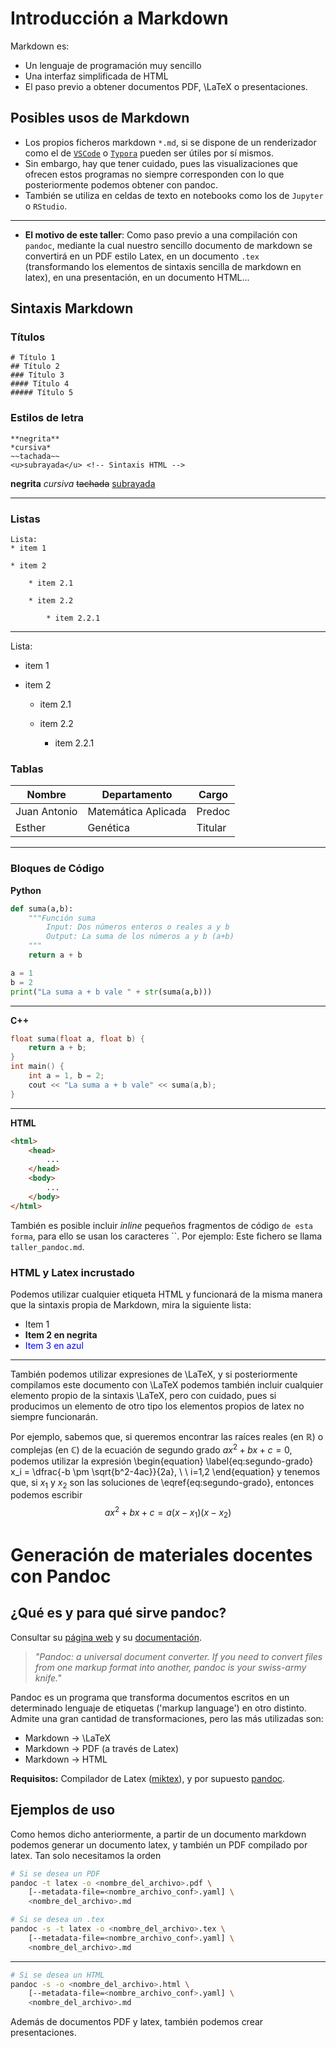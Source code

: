 # Introducción a Markdown

Markdown es:

* Un lenguaje de programación muy sencillo
* Una interfaz simplificada de HTML
* El paso previo a obtener documentos PDF, \LaTeX o presentaciones.

## Posibles usos de Markdown

* Los propios ficheros markdown `*.md`, si se dispone de un renderizador como el de [`VSCode`](https://code.visualstudio.com/) o [`Typora`](https://typora.io/) pueden ser útiles por sí mismos.
* Sin embargo, hay que tener cuidado, pues las visualizaciones que ofrecen estos programas no siempre corresponden con lo que posteriormente podemos obtener con pandoc.
* También se utiliza en celdas de texto en notebooks como los de `Jupyter` o `RStudio`.

---

* **El motivo de este taller**: Como paso previo a una compilación con `pandoc`, mediante la cual nuestro sencillo documento de markdown se convertirá en un PDF estilo Latex, en un documento `.tex` (transformando los elementos de sintaxis sencilla de markdown en latex), en una presentación, en un documento HTML...


## Sintaxis Markdown

### Títulos
```
# Título 1
## Título 2
### Título 3
#### Título 4
##### Título 5
```

### Estilos de letra
```
**negrita**
*cursiva*
~~tachada~~
<u>subrayada</u> <!-- Sintaxis HTML -->
```

**negrita**
*cursiva*
~~tachada~~
<u>subrayada</u>

---

### Listas
```
Lista:
* item 1

* item 2

    * item 2.1

    * item 2.2

        * item 2.2.1
```

---

Lista:

* item 1

* item 2

    * item 2.1

    * item 2.2

        * item 2.2.1

### Tablas

| **Nombre**   | **Departamento**    | **Cargo** |
|--------------|---------------------|-----------|
| Juan Antonio | Matemática Aplicada | Predoc    |
| Esther       | Genética            | Titular   |

---

### Bloques de Código

**Python**
```python
def suma(a,b):
    """Función suma
        Input: Dos números enteros o reales a y b
        Output: La suma de los números a y b (a+b)
    """
    return a + b

a = 1
b = 2
print("La suma a + b vale " + str(suma(a,b)))
```

---

**C++**
```c++
float suma(float a, float b) {
    return a + b;
}
int main() {
    int a = 1, b = 2;
    cout << "La suma a + b vale" << suma(a,b);
}
```

---

**HTML**
```html
<html>
    <head>
        ...
    </head>
    <body>
        ...
    </body>
</html>
```

También es posible incluir *inline* pequeños fragmentos de código `de esta forma`, para ello se usan los caracteres \`\`. Por ejemplo: Este fichero se llama `taller_pandoc.md`.


### HTML y Latex incrustado

Podemos utilizar cualquier etiqueta HTML y funcionará de la misma manera que la sintaxis propia de Markdown, mira la siguiente lista:

<ul>
    <li>Item 1</li>
    <li><b>Item 2 en negrita</b></li>
    <li><spam style="color:blue;">Item 3 en azul</span></li>
</ul>

---

También podemos utilizar expresiones de \LaTeX, y si posteriormente compilamos este documento con \LaTeX podemos también incluir cualquier elemento propio de la sintaxis \LaTeX, pero con cuidado, pues si producimos un elemento de otro tipo los elementos propios de latex no siempre funcionarán. 

Por ejemplo, sabemos que, si queremos encontrar las raíces reales (en $\mathbb R$) o complejas (en $\mathbb C$) de la ecuación de segundo grado $ax^2 + bx + c = 0$, podemos utilizar la expresión
\begin{equation}
\label{eq:segundo-grado}
x_i = \dfrac{-b \pm \sqrt{b^2-4ac}}{2a}, \ \ i=1,2
\end{equation}
y tenemos que, si $x_1$ y $x_2$ son las soluciones de \eqref{eq:segundo-grado}, entonces podemos escribir
$$
ax^2 + bx + c = a(x-x_1)(x-x_2)
$$


# Generación de materiales docentes con Pandoc

## ¿Qué es y para qué sirve pandoc?

Consultar su [página web](https://www.pandoc.org/) y su [documentación](https://pandoc.org/MANUAL.html).

> *"Pandoc: a universal document converter. If you need to convert files from one markup format into another, pandoc is your swiss-army knife."*

Pandoc es un programa que transforma documentos escritos en un determinado lenguaje de etiquetas ('markup language') en otro distinto. Admite una gran cantidad de transformaciones, pero las más utilizadas son:

* Markdown $\rightarrow$ \LaTeX
* Markdown $\rightarrow$ PDF (a través de Latex)
* Markdown $\rightarrow$ HTML

**Requisitos:** Compilador de Latex ([miktex](https://miktex.org/)), y por supuesto [pandoc](https://pandoc.org/installing.html).

## Ejemplos de uso

Como hemos dicho anteriormente, a partir de un documento markdown podemos generar un documento latex, y también un PDF compilado por latex. Tan solo necesitamos la orden

```bash
# Si se desea un PDF
pandoc -t latex -o <nombre_del_archivo>.pdf \
    [--metadata-file=<nombre_archivo_conf>.yaml] \
    <nombre_del_archivo>.md

# Si se desea un .tex  
pandoc -s -t latex -o <nombre_del_archivo>.tex \
    [--metadata-file=<nombre_archivo_conf>.yaml] \
    <nombre_del_archivo>.md
```
---

```bash
# Si se desea un HTML
pandoc -s -o <nombre_del_archivo>.html \
    [--metadata-file=<nombre_archivo_conf>.yaml] \
    <nombre_del_archivo>.md
```

Además de documentos PDF y latex, también podemos crear presentaciones.